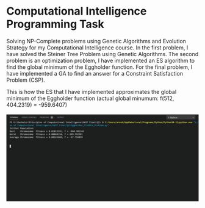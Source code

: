 # Computational Intelligence Programming Task
Solving NP-Complete problems using Genetic Algorithms and Evolution Strategy for my Computational Intelligence course. In the first problem, I have solved the Steiner Tree Problem using Genetic Algorithms. The second problem is an optimization problem, I have implemented an ES algorithm to find the global minimum of the Eggholder function. For the final problem, I have implemented a GA to find an answer for a Constraint Satisfaction Problem (CSP).

This is how the ES that I have implemented approximates the global minimum of the Eggholder function (actual global minumum: f(512, 404.2319) = -959.6407)
<br/><br/>
<a href="Eggholder.gif" target="_blank">
![Computational Intelligece - Evolution Strategy © Arash Hajisafi](Eggholder.gif)
</a>
